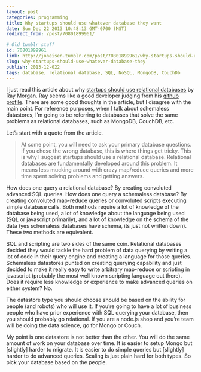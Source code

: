 ```yaml
---
layout: post
categories: programming
title: Why startups should use whatever database they want
date: Sun Dec 22 2013 10:48:13 GMT-0700 (MST)
redirect_from: /post/70801899961/

# Old tumblr stuff
id: 70801899961
link: http://joneisen.tumblr.com/post/70801899961/why-startups-should-use-whatever-database-they
slug: why-startups-should-use-whatever-database-they
publish: 2013-12-022
tags: database, relational database, SQL, NoSQL, MongoDB, CouchDb
---
```



I just read this article about why [startups should use relational databases](http://raycmorgan.com/e/startups-should-use-relational-database.html) by Ray Morgan. Ray seems like a good developer judging from his [github profile](https://github.com/raycmorgan). There are some good thoughts in the article, but I disagree with the main point. For reference purposes, when I talk about schemaless datastores, I’m going to be referring to databases that solve the same problems as relational databases, such as MongoDB, CouchDB, etc.

Let’s start with a quote from the article.

> At some point, you will need to ask your primary database questions.
> If you chose the wrong database, this is where things get tricky. This
> is why I suggest startups should use a relational database. Relational
> databases are fundamentally developed around this problem. It means
> less mucking around with crazy map/reduce queries and more time spent
> solving problems and getting answers.

How does one query a relational database? By creating convoluted advanced SQL queries. How does one query a schemaless database? By creating convoluted map-reduce queries or convoluted scripts executing simple database calls. Both methods require a lot of knowledge of the database being used, a lot of knowledge about the language being used (SQL or javascript primarily), and a lot of knowledge on the schema of the data (yes schemaless databases have schema, its just not written down). These two methods are equivalent.

SQL and scripting are two sides of the same coin. Relational databases decided they would tackle the hard problem of data querying by writing a lot of code in their query engine and creating a language for those queries. Schemaless datastores punted on creating querying capability and just decided to make it really easy to write arbitrary map-reduce or scripting in javascript (probably the most well known scripting language out there). Does it require less knowledge or experience to make advanced queries on either system? No.

The datastore type you should choose should be based on the ability for people (and robots) who will use it. If you’re going to have a lot of business people who have prior experience with SQL querying your database, then you should probably go relational. If you are a node.js shop and you’re team will be doing the data science, go for Mongo or Couch.

My point is one datastore is not better than the other. You will do the same amount of work on your database over time. It is easier to setup Mongo but [slightly] harder to migrate. It is easier to do simple queries but [slightly] harder to do advanced queries. Scaling is just plain hard for both types. So pick your database based on the people.
